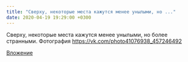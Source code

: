 ```yaml
---
title: "Сверху, некоторые места кажутся менее унылыми, но ..."
date: 2020-04-19 19:29:00 +0300
---
```


Сверху, некоторые места кажутся менее унылыми, но более странными.
Фотография
https://vk.com/photo41076938_457246492

[Вложение](https://vk.com/photo41076938_457246492)
